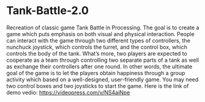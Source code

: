 # Tank-Battle-2.0
Recreation of classic game Tank Battle in Processing.
The goal is to create a game which puts emphasis on both visual and physical interaction. People can interact with the game through two different types of controllers, the nunchuck joystick, which controls the turret, and the control box, which controls the body of the tank. What’s more, two players are expected to cooperate as a team through controlling two separate parts of a tank as well as exchange their controllers after one round. In other words, the ultimate goal of the game is to let the players obtain happiness through a group activity which based on a well-designed, user-friendly game.
You may need two control boxes and two joysticks to start the game.
Here is the link of demo vedio:
https://videopress.com/v/NS4aiNpe
